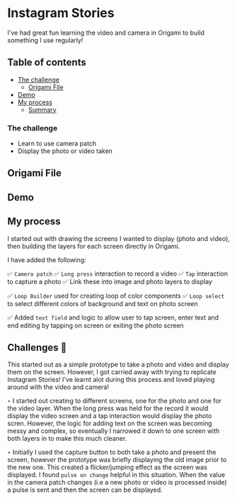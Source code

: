# Instagram Stories

I've had great fun learning the video and camera in Origami to build something I use regularly!

## Table of contents

- [The challenge](#The-challenge)
  - [Origami File](#Origami-File)
- [Demo](#Demo)
- [My process](#my-process)
  - [Summary](#summary)


### The challenge

- Learn to use camera patch 
- Display the photo or video taken 

## Origami File 

## Demo


## My process

I started out with drawing the screens I wanted to display (photo and video), then building the layers for each screen directly in Origami.

I have added the following:

✅ `Camera patch`
✅ `Long press` interaction to record a video
✅ `Tap` interaction to capture a photo 
✅ Link these into image and photo layers to display 

✅ `Loop Builder` used for creating loop of color components 
✅ `Loop select` to select different colors of background and text on photo screen


✅ Added `text field` and logic to allow user to tap screen, enter text and end editing by tapping on screen or exiting the photo screen 




## Challenges 🧠

This started out as a simple prototype to take a photo and video and display them on the screen. However, I got carried away with trying to replicate Instagram Stories! I've learnt alot during this process and loved playing around with the video and camera! 

‣ I started out creating to different screens, one for the photo and one for the video layer. When the long press was held for the record it would display the video screen and a tap interaction would display the photo scren. However, the logic for adding text on the screen was becoming messy and complex, so eventually I narrowed it down to one screen with both layers in to make this much cleaner. 

‣ Initially I used the capture button to both take a photo and present the screen, however the prototype was briefly displaying the old image prior to the new one. This created a flicker/jumping effect as the screen was displayed. I found `pulse on change` helpful in this situation. When the value in the camera patch changes (i.e a new photo or video is processed inside) a pulse is sent and then the screen can be displayed.







